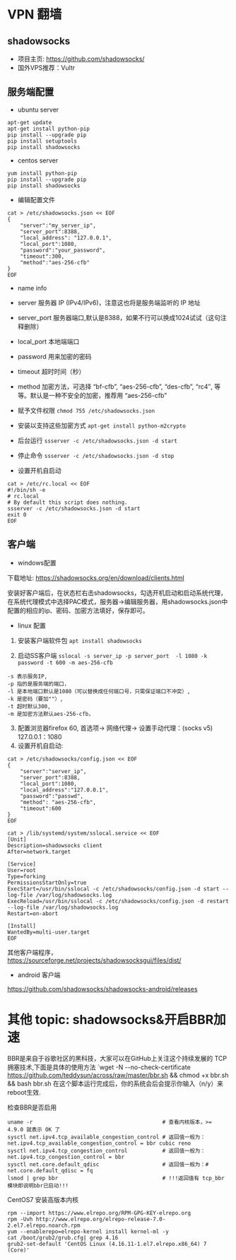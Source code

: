 # VPN 翻墙


## shadowsocks 

* 项目主页: https://github.com/shadowsocks/
* 国外VPS推荐：Vultr 

## 服务端配置

* ubuntu server 

```
apt-get update
apt-get install python-pip
pip install --upgrade pip
pip install setuptools
pip install shadowsocks
```
* centos server

```
yum install python-pip
pip install --upgrade pip
pip install shadowsocks

```

* 编辑配置文件

```
cat > /etc/shadowsocks.json << EOF
{
    "server":"my_server_ip",
    "server_port":8388,
    "local_address": "127.0.0.1",
    "local_port":1080,
    "password":"your_password",
    "timeout":300,
    "method":"aes-256-cfb"
}
EOF
```

* name 	        info
* server      	服务器 IP (IPv4/IPv6)，注意这也将是服务端监听的 IP 地址
* server_port 	服务器端口,默认是8388，如果不行可以换成1024试试（这句注释删除）
* local_port 	本地端端口
* password 	    用来加密的密码
* timeout 	    超时时间（秒）
* method 	    加密方法，可选择 “bf-cfb”, “aes-256-cfb”, “des-cfb”, “rc4″, 等等。默认是一种不安全的加密，推荐用 “aes-256-cfb”


* 赋予文件权限 `chmod 755 /etc/shadowsocks.json`
* 安装以支持这些加密方式 `apt-get install python-m2crypto`
* 后台运行 `ssserver -c /etc/shadowsocks.json -d start`
* 停止命令 `ssserver -c /etc/shadowsocks.json -d stop`

   
* 设置开机自启动

```
cat > /etc/rc.local << EOF
#!/bin/sh -e
# rc.local
# By default this script does nothing.
ssserver -c /etc/shadowsocks.json -d start
exit 0
EOF
```

## 客户端


* windows配置

下载地址: https://shadowsocks.org/en/download/clients.html

安装好客户端后，在状态栏右击shadowsocks，勾选开机启动和启动系统代理，在系统代理模式中选择PAC模式，服务器->编辑服务器，用shadowsocks.json中配置的相应的ip、密码、加密方法填好，保存即可。

* linux 配置

1. 安装客户端软件包 `apt install shadowsocks`

2. 启动SS客户端 `sslocal -s server_ip -p server_port  -l 1080 -k password -t 600 -m aes-256-cfb`

```
-s 表示服务IP, 
-p 指的是服务端的端口，
-l 是本地端口默认是1080（可以替换成任何端口号，只需保证端口不冲突）, 
-k 是密码（要加""）, 
-t 超时默认300,
-m 是加密方法默认aes-256-cfb，
```

3. 配置浏览器firefox 60, 首选项-> 网络代理-> 设置手动代理：(socks v5) 127.0.0.1：1080
4. 设置开机自启动:

```
cat > /etc/shadowsocks/config.json << EOF
{
    "server":"server_ip",
    "server_port":8388,
    "local_port":1080,
    "local_address":"127.0.0.1",
    "password":"passwd",
    "method": "aes-256-cfb",
    "timeout":600
}
EOF
```

```
cat > /lib/systemd/system/sslocal.service << EOF 
[Unit]
Description=shadowsocks client
After=network.target

[Service]
User=root
Type=forking
PermissionsStartOnly=true
ExecStart=/usr/bin/sslocal -c /etc/shadowsocks/config.json -d start --log-file /var/log/shadowsocks.log
ExecReload=/usr/bin/sslocal -c /etc/shadowsocks/config.json -d restart --log-file /var/log/shadowsocks.log
Restart=on-abort

[Install]
WantedBy=multi-user.target
EOF
```

其他客户端程序，https://sourceforge.net/projects/shadowsocksgui/files/dist/

* android 客户端

https://github.com/shadowsocks/shadowsocks-android/releases

# 其他 topic: shadowsocks&开启BBR加速

BBR是来自于谷歌社区的黑科技，大家可以在GitHub上关注这个持续发展的 TCP 拥塞技术,下面是具体的使用方法
`wget -N --no-check-certificate https://github.com/teddysun/across/raw/master/bbr.sh && chmod +x bbr.sh && bash bbr.sh
在这个脚本运行完成后，你的系统会后会提示你输入（n/y）来reboot生效.

检查BBR是否启用

```
uname -r                                         # 查看内核版本，>= 4.9.0 就表示 OK 了
sysctl net.ipv4.tcp_available_congestion_control # 返回值一般为： net.ipv4.tcp_available_congestion_control = bbr cubic reno
sysctl net.ipv4.tcp_congestion_control           # 返回值一般为： net.ipv4.tcp_congestion_control = bbr
sysctl net.core.default_qdisc                    # 返回值一般为：# net.core.default_qdisc = fq
lsmod | grep bbr                                 # !!!返回值有 tcp_bbr 模块即说明bbr已启动!!!
```

CentOS7 安装高版本内核
```
rpm --import https://www.elrepo.org/RPM-GPG-KEY-elrepo.org  
rpm -Uvh http://www.elrepo.org/elrepo-release-7.0-2.el7.elrepo.noarch.rpm  
yum --enablerepo=elrepo-kernel install kernel-ml -y  
cat /boot/grub2/grub.cfg| grep 4.16
grub2-set-default 'CentOS Linux (4.16.11-1.el7.elrepo.x86_64) 7 (Core)'
```
